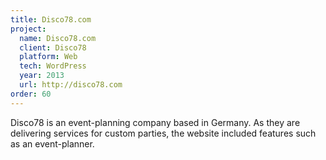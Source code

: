 ```yaml
---
title: Disco78.com
project:
  name: Disco78.com
  client: Disco78
  platform: Web
  tech: WordPress
  year: 2013
  url: http://disco78.com
order: 60
---
```


Disco78 is an event-planning company based in Germany. As they are delivering services for custom parties, the website included features such as an event-planner.
